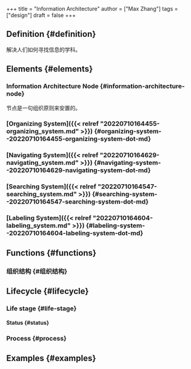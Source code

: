 +++
title = "Information Architecture"
author = ["Max Zhang"]
tags = ["design"]
draft = false
+++

## Definition {#definition}

解决人们如何寻找信息的学科。


## Elements {#elements}


### Information Architecture Node {#information-architecture-node}

节点是一句组织原则来安置的。


### [Organizing System]({{< relref "20220710164455-organizing_system.md" >}}) {#organizing-system--20220710164455-organizing-system-dot-md}


### [Navigating System]({{< relref "20220710164629-navigating_system.md" >}}) {#navigating-system--20220710164629-navigating-system-dot-md}


### [Searching System]({{< relref "20220710164547-searching_system.md" >}}) {#searching-system--20220710164547-searching-system-dot-md}


### [Labeling System]({{< relref "20220710164604-labeling_system.md" >}}) {#labeling-system--20220710164604-labeling-system-dot-md}


## Functions {#functions}


### 组织结构 {#组织结构}


## Lifecycle {#lifecycle}


### Life stage {#life-stage}


#### Status {#status}


### Process {#process}


## Examples {#examples}
